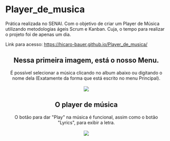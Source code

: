 # Player_de_musica
Prática realizada no SENAI. Com o objetivo de criar um Player de Música utilizando metodologias ágeis Scrum e Kanban. Cuja, o tempo para realizar o projeto foi de apenas 
um dia.

Link para acesso: https://hicaro-bauer.github.io/Player_de_musica/

<div align="center">
<h2> Nessa primeira imagem, está o nosso Menu. </h2>
É possível selecionar a música clicando no album abaixo ou digitando o nome dela (Exatamente da forma que está escrito no menu Principal).
<br/> <br/>
<img src="https://user-images.githubusercontent.com/105173431/209450672-93c36a21-7c2f-4053-bec3-b8b689d0b1f9.png" />

<h2> O player de música </h2>
O botão para dar "Play" na música é funcional, assim como o botão "Lyrics", para exibir a letra. 
<br/> <br/>
<img src="https://user-images.githubusercontent.com/105173431/209450709-9d74c243-02a1-4492-afca-0acba922ef44.png" />
</div>
